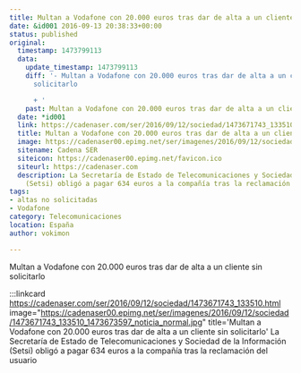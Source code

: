 ```yaml
---
title: Multan a Vodafone con 20.000 euros tras dar de alta a un cliente sin solicitarlo
date: &id001 2016-09-13 20:38:33+00:00
status: published
original:
  timestamp: 1473799113
  data:
    update_timestamp: 1473799113
    diff: '- Multan a Vodafone con 20.000 euros tras dar de alta a un cliente sin
      solicitarlo

      + '
    past: Multan a Vodafone con 20.000 euros tras dar de alta a un cliente sin solicitarlo
  date: *id001
  link: https://cadenaser.com/ser/2016/09/12/sociedad/1473671743_133510.html
  title: Multan a Vodafone con 20.000 euros tras dar de alta a un cliente sin solicitarlo
  image: https://cadenaser00.epimg.net/ser/imagenes/2016/09/12/sociedad/1473671743_133510_1473673597_noticia_normal.jpg
  sitename: Cadena SER
  siteicon: https://cadenaser00.epimg.net/favicon.ico
  siteurl: https://cadenaser.com
  description: La Secretaría de Estado de Telecomunicaciones y Sociedad de la Información
    (Setsi) obligó a pagar 634 euros a la compañía tras la reclamación del usuario
tags:
- altas no solicitadas
- Vodafone
category: Telecomunicaciones
location: España
author: vokimon

---
```

Multan a Vodafone con 20.000 euros tras dar de alta a un cliente sin solicitarlo

:::linkcard https://cadenaser.com/ser/2016/09/12/sociedad/1473671743_133510.html image="https://cadenaser00.epimg.net/ser/imagenes/2016/09/12/sociedad/1473671743_133510_1473673597_noticia_normal.jpg" title='Multan a Vodafone con 20.000 euros tras dar de alta a un cliente sin solicitarlo'
    La Secretaría de Estado de Telecomunicaciones y Sociedad de la Información (Setsi) obligó a pagar 634 euros a la compañía tras la reclamación del usuario

